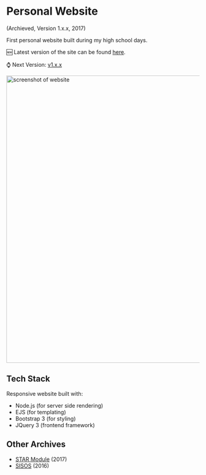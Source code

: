 # Personal Website

(Archieved, Version 1.x.x, 2017)

First personal website built during my high school days.

🆕 Latest version of the site can be found [here](https://github.com/dhruv-tech/dhruv.tech).

⌚ Next Version: [v1.x.x](https://github.com/dhruv-tech/dhruv.tech_v1)

<img src="https://github.com/dhruv-tech/dhruv.tech_v1/assets/26849655/d565158c-f71c-469c-8bbd-547811d7d4b6" width="750" alt="screenshot of website">


## Tech Stack

Responsive website built with:

* Node.js (for server side rendering)
* EJS (for templating)
* Bootstrap 3 (for styling)
* JQuery 3 (frontend framework)

## Other Archives

* [STAR Module](https://github.com/dhruv-tech/star-module) (2017)
* [SISOS](https://github.com/dhruv-tech/sisos) (2016)
